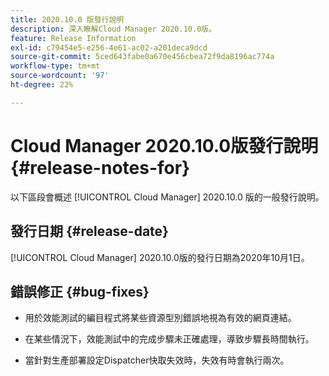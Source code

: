 ```yaml
---
title: 2020.10.0 版發行說明
description: 深入瞭解Cloud Manager 2020.10.0版。
feature: Release Information
exl-id: c79454e5-e256-4e61-ac02-a201deca9dcd
source-git-commit: 5ced643fabe0a670e456cbea72f9da8196ac774a
workflow-type: tm+mt
source-wordcount: '97'
ht-degree: 22%

---
```


# Cloud Manager 2020.10.0版發行說明 {#release-notes-for}

以下區段會概述 [!UICONTROL Cloud Manager] 2020.10.0 版的一般發行說明。

## 發行日期 {#release-date}

[!UICONTROL Cloud Manager] 2020.10.0版的發行日期為2020年10月1日。

## 錯誤修正 {#bug-fixes}

* 用於效能測試的編目程式將某些資源型別錯誤地視為有效的網頁連結。

* 在某些情況下，效能測試中的完成步驟未正確處理，導致步驟長時間執行。

* 當針對生產部署設定Dispatcher快取失效時，失效有時會執行兩次。
